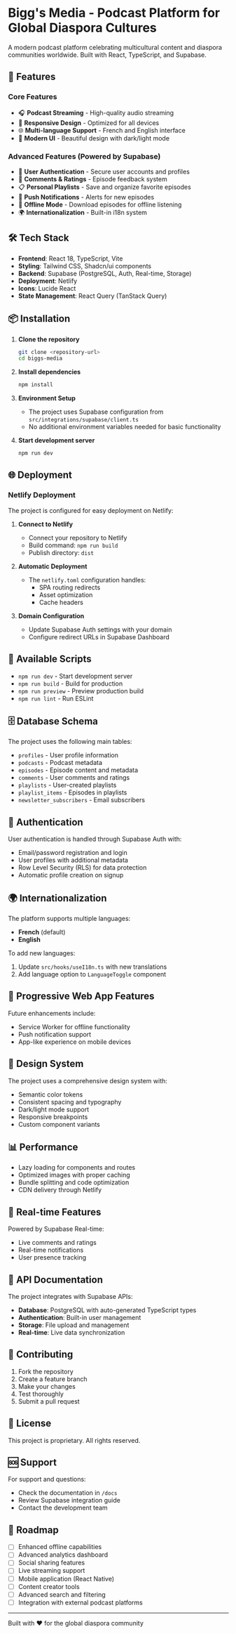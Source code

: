 # Bigg's Media - Podcast Platform for Global Diaspora Cultures

A modern podcast platform celebrating multicultural content and diaspora communities worldwide. Built with React, TypeScript, and Supabase.

## 🚀 Features

### Core Features
- 🎧 **Podcast Streaming** - High-quality audio streaming
- 📱 **Responsive Design** - Optimized for all devices
- 🌐 **Multi-language Support** - French and English interface
- 🎨 **Modern UI** - Beautiful design with dark/light mode

### Advanced Features (Powered by Supabase)
- 🔐 **User Authentication** - Secure user accounts and profiles
- 💬 **Comments & Ratings** - Episode feedback system
- 📋 **Personal Playlists** - Save and organize favorite episodes
- 🔔 **Push Notifications** - Alerts for new episodes
- 📱 **Offline Mode** - Download episodes for offline listening
- 🌍 **Internationalization** - Built-in i18n system

## 🛠️ Tech Stack

- **Frontend**: React 18, TypeScript, Vite
- **Styling**: Tailwind CSS, Shadcn/ui components
- **Backend**: Supabase (PostgreSQL, Auth, Real-time, Storage)
- **Deployment**: Netlify
- **Icons**: Lucide React
- **State Management**: React Query (TanStack Query)

## 📦 Installation

1. **Clone the repository**
   ```bash
   git clone <repository-url>
   cd biggs-media
   ```

2. **Install dependencies**
   ```bash
   npm install
   ```

3. **Environment Setup**
   - The project uses Supabase configuration from `src/integrations/supabase/client.ts`
   - No additional environment variables needed for basic functionality

4. **Start development server**
   ```bash
   npm run dev
   ```

## 🌐 Deployment

### Netlify Deployment
The project is configured for easy deployment on Netlify:

1. **Connect to Netlify**
   - Connect your repository to Netlify
   - Build command: `npm run build`
   - Publish directory: `dist`

2. **Automatic Deployment**
   - The `netlify.toml` configuration handles:
     - SPA routing redirects
     - Asset optimization
     - Cache headers

3. **Domain Configuration**
   - Update Supabase Auth settings with your domain
   - Configure redirect URLs in Supabase Dashboard

## 🔧 Available Scripts

- `npm run dev` - Start development server
- `npm run build` - Build for production
- `npm run preview` - Preview production build
- `npm run lint` - Run ESLint

## 🗄️ Database Schema

The project uses the following main tables:
- `profiles` - User profile information
- `podcasts` - Podcast metadata
- `episodes` - Episode content and metadata
- `comments` - User comments and ratings
- `playlists` - User-created playlists
- `playlist_items` - Episodes in playlists
- `newsletter_subscribers` - Email subscribers

## 🔐 Authentication

User authentication is handled through Supabase Auth with:
- Email/password registration and login
- User profiles with additional metadata
- Row Level Security (RLS) for data protection
- Automatic profile creation on signup

## 🌍 Internationalization

The platform supports multiple languages:
- **French** (default)
- **English**

To add new languages:
1. Update `src/hooks/useI18n.ts` with new translations
2. Add language option to `LanguageToggle` component

## 📱 Progressive Web App Features

Future enhancements include:
- Service Worker for offline functionality
- Push notification support
- App-like experience on mobile devices

## 🎨 Design System

The project uses a comprehensive design system with:
- Semantic color tokens
- Consistent spacing and typography
- Dark/light mode support
- Responsive breakpoints
- Custom component variants

## 📊 Performance

- Lazy loading for components and routes
- Optimized images with proper caching
- Bundle splitting and code optimization
- CDN delivery through Netlify

## 🔄 Real-time Features

Powered by Supabase Real-time:
- Live comments and ratings
- Real-time notifications
- User presence tracking

## 📖 API Documentation

The project integrates with Supabase APIs:
- **Database**: PostgreSQL with auto-generated TypeScript types
- **Authentication**: Built-in user management
- **Storage**: File upload and management
- **Real-time**: Live data synchronization

## 🤝 Contributing

1. Fork the repository
2. Create a feature branch
3. Make your changes
4. Test thoroughly
5. Submit a pull request

## 📄 License

This project is proprietary. All rights reserved.

## 🆘 Support

For support and questions:
- Check the documentation in `/docs`
- Review Supabase integration guide
- Contact the development team

## 🚀 Roadmap

- [ ] Enhanced offline capabilities
- [ ] Advanced analytics dashboard
- [ ] Social sharing features
- [ ] Live streaming support
- [ ] Mobile application (React Native)
- [ ] Content creator tools
- [ ] Advanced search and filtering
- [ ] Integration with external podcast platforms

---

Built with ❤️ for the global diaspora community